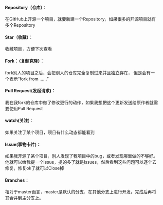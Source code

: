 #### Repository（仓库）：
在GItHub上开源一个项目，就要新建一个Repository，如果很多的开源项目就有多个Repository
#### Star（收藏）：
收藏项目，方便下次查看
#### Fork：（复制克隆）：
fork别人的项目之后，会把别人的仓库完全复制过来并且独立存在，
但是会有一个表示“fork from ……”
#### Pull Request(发起请求)：
 我在我fork的仓库中做了修改更行的动作，如果我想把这个更新发送给原作者就需要使用Pull Request
#### watch(关注)：
如果关注了某个项目，项目有什么动态都能看到
#### Issue(事物卡片)：
如果我开源了某个项目，别人发现了我项目中的bug，或者发现哪里做的不够好。他就可以给我提一个Issue，提的多了就是Issues，然后看到这些问题可以逐个去修复，修复ok了就可以Close掉
#### Branches：
相对于master而言，master是默认的分支，在其他分支上进行开发，完成后再将其合并到主分支上。